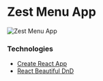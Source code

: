 # Zest Menu App

![Zest Menu App](https://i.imgur.com/tIM1KIF.png)

### Technologies

- [Create React App](https://github.com/facebook/create-react-app)
- [React Beautiful DnD](https://github.com/atlassian/react-beautiful-dnd)
